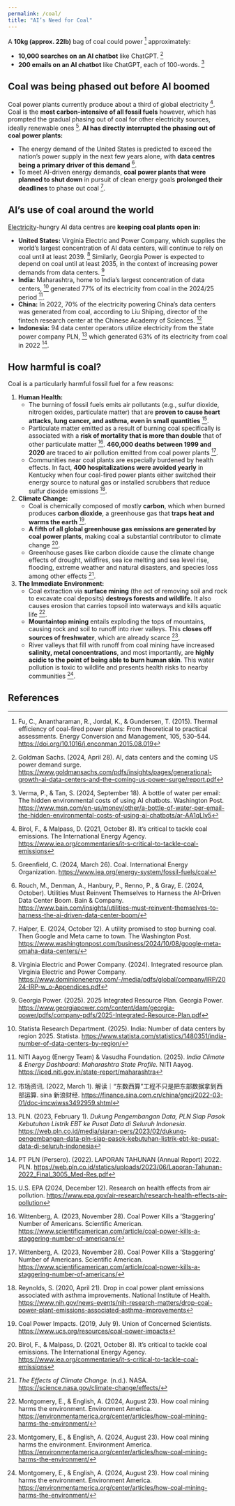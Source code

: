 ```yaml
---
permalink: /coal/
title: "AI’s Need for Coal"
---
```

A **10kg (approx. 22lb)** bag of coal could power [^1] approximately:
- **10,000 searches on an AI chatbot** like ChatGPT. [^2]
- **200 emails on an AI chatbot** like ChatGPT, each of 100-words. [^3]

## Coal was being phased out before AI boomed
Coal power plants currently produce about a third of global electricity [^4]. Coal is the **most carbon-intensive of all fossil fuels** however, which has prompted the gradual phasing out of coal for other electricity sources, ideally renewable ones [^5]. **AI has directly interrupted the phasing out of coal power plants:** 
- The energy demand of the United States is predicted to exceed the nation’s power supply in the next few years alone, with **data centres being a primary driver of this demand** [^6]. 
- To meet AI-driven energy demands, **coal power plants that were planned to shut down** in pursuit of clean energy goals **prolonged their deadlines** to phase out coal [^7].

## AI’s use of coal around the world
[Electricity](https://savethe.ai/electricity/)-hungry AI data centres are **keeping coal plants open in:**
- **United States:** Virginia Electric and Power Company, which supplies the world’s largest concentration of AI data centers, will continue to rely on coal until at least 2039. [^8] Similarly, Georgia Power is expected to depend on coal until at least 2035, in the context of increasing power demands from data centers. [^9]
- **India:** Maharashtra, home to India’s largest concentration of data centers, [^10] generated 77% of its electricity from coal in the 2024/25 period [^11].
- **China:** In 2022, 70% of the electricity powering China’s data centers was generated from coal, according to Liu Shiping, director of the fintech research center at the Chinese Academy of Sciences. [^12]
- **Indonesia:** 94 data center operators utilize electricity from the state power company PLN, [^13] which generated 63% of its electricity from coal in 2022 [^14].

## How harmful is coal?
Coal is a particularly harmful fossil fuel for a few reasons: 

1. **Human Health:**
    - The burning of fossil fuels emits air pollutants (e.g., sulfur dioxide, nitrogen oxides, particulate matter) that are **proven to cause heart attacks, lung cancer, and asthma, even in small quantities** [^15].
    - Particulate matter emitted as a result of burning coal specifically is associated with a **risk of mortality that is more than double** that of other particulate matter [^16]. **460,000 deaths between 1999 and 2020** are traced to air pollution emitted from coal power plants [^16].
    - Communities near coal plants are especially burdened by health effects. In fact, **400 hospitalizations were avoided yearly** in Kentucky when four coal-fired power plants either switched their energy source to natural gas or installed scrubbers that reduce sulfur dioxide emissions [^17].
2. **Climate Change:**
    - Coal is chemically composed of mostly **carbon**, which when burned produces **carbon dioxide**, a greenhouse gas that **traps heat and warms the earth** [^18].
    - **A fifth of all global greenhouse gas emissions are generated by coal power plants**, making coal a substantial contributor to climate change [^4].
    - Greenhouse gases like carbon dioxide cause the climate change effects of drought, wildfires, sea ice melting and sea level rise, flooding, extreme weather and natural disasters, and species loss among other effects [^19].
3. **The Immediate Environment:**
    - Coal extraction via **surface mining** (the act of removing soil and rock to excavate coal deposits) **destroys forests and wildlife.** It also causes erosion that carries topsoil into waterways and kills aquatic life [^20].
    - **Mountaintop mining** entails exploding the tops of mountains, causing rock and soil to runoff into river valleys. This **closes off sources of freshwater**, which are already scarce [^20].
    - River valleys that fill with runoff from coal mining have increased **salinity, metal concentrations**, and most importantly, are **highly acidic to the point of being able to burn human skin**. This water pollution is toxic to wildlife and presents health risks to nearby communities [^20].

## References
[^1]: Fu, C., Anantharaman, R., Jordal, K., & Gundersen, T. (2015). Thermal efficiency of coal-fired power plants: From theoretical to practical assessments. Energy Conversion and Management, 105, 530–544. https://doi.org/10.1016/j.enconman.2015.08.019

[^2]: Goldman Sachs. (2024, April 28). AI, data centers and the coming US power demand surge. https://www.goldmansachs.com/pdfs/insights/pages/generational-growth-ai-data-centers-and-the-coming-us-power-surge/report.pdf

[^3]: Verma, P., & Tan, S. (2024, September 18). A bottle of water per email: The hidden environmental costs of using AI chatbots. Washington Post. https://www.msn.com/en-us/money/other/a-bottle-of-water-per-email-the-hidden-environmental-costs-of-using-ai-chatbots/ar-AA1qLlv5

[^4]: Birol, F., & Malpass, D. (2021, October 8). It’s critical to tackle coal emissions. The International Energy Agency. https://www.iea.org/commentaries/it-s-critical-to-tackle-coal-emissions

[^5]: Greenfield, C. (2024, March 26). Coal. International Energy Organization. https://www.iea.org/energy-system/fossil-fuels/coal

[^6]: Rouch, M., Denman, A., Hanbury, P., Renno, P., & Gray, E. (2024, October). Utilities Must Reinvent Themselves to Harness the AI-Driven Data Center Boom. Bain & Company. https://www.bain.com/insights/utilities-must-reinvent-themselves-to-harness-the-ai-driven-data-center-boom/

[^7]: Halper, E. (2024, October 12). A utility promised to stop burning coal. Then Google and Meta came to town. The Washington Post. https://www.washingtonpost.com/business/2024/10/08/google-meta-omaha-data-centers/

[^8]: Virginia Electric and Power Company. (2024). Integrated resource plan. Virginia Electric and Power Company. https://www.dominionenergy.com/-/media/pdfs/global/company/IRP/2024-IRP-w_o-Appendices.pdf

[^9]: Georgia Power. (2025). 2025 Integrated Resource Plan. Georgia Power. https://www.georgiapower.com/content/dam/georgia-power/pdfs/company-pdfs/2025-Integrated-Resource-Plan.pdf

[^10]: Statista Research Department. (2025). India: Number of data centers by region 2025. Statista. https://www.statista.com/statistics/1480351/india-number-of-data-centers-by-region/

[^11]: NITI Aayog (Energy Team) & Vasudha Foundation. (2025). *India Climate & Energy Dashboard: Maharashtra State Profile.* NITI Aayog. https://iced.niti.gov.in/state-report/maharashtra

[^12]: 市场资讯. (2022, March 1). 解读｜“东数西算”工程不只是把东部数据拿到西部运算. sina 新浪财经. https://finance.sina.com.cn/china/gncj/2022-03-01/doc-imcwiwss3492959.shtml

[^13]: PLN. (2023, February 1). *Dukung Pengembangan Data, PLN Siap Pasok Kebutuhan Listrik EBT ke Pusat Data di Seluruh Indonesia.* https://web.pln.co.id/media/siaran-pers/2023/02/dukung-pengembangan-data-pln-siap-pasok-kebutuhan-listrik-ebt-ke-pusat-data-di-seluruh-indonesia

[^14]: PT PLN (Persero). (2022). LAPORAN TAHUNAN (Annual Report) 2022. PLN. https://web.pln.co.id/statics/uploads/2023/06/Laporan-Tahunan-2022_Final_3005_Med-Res.pdf

[^15]: U.S. EPA (2024, December 12). Research on health effects from air pollution. https://www.epa.gov/air-research/research-health-effects-air-pollution

[^16]: Wittenberg, A. (2023, November 28). Coal Power Kills a ‘Staggering’ Number of Americans. Scientific American. https://www.scientificamerican.com/article/coal-power-kills-a-staggering-number-of-americans/

[^17]: Reynolds, S. (2020, April 21). Drop in coal power plant emissions associated with asthma improvements. National Institute of Health. https://www.nih.gov/news-events/nih-research-matters/drop-coal-power-plant-emissions-associated-asthma-improvements

[^18]: Coal Power Impacts. (2019, July 9). Union of Concerned Scientists. https://www.ucs.org/resources/coal-power-impacts

[^19]: *The Effects of Climate Change.* (n.d.). NASA. https://science.nasa.gov/climate-change/effects/

[^20]: Montgomery, E., & English, A. (2024, August 23). How coal mining harms the environment. Environment America. https://environmentamerica.org/center/articles/how-coal-mining-harms-the-environment/